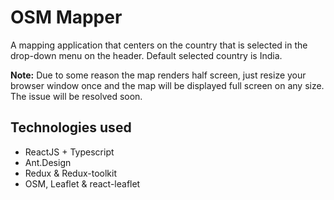 # OSM Mapper

A mapping application that centers on the country that is selected in the drop-down menu on the header. Default selected country is India.

**Note:** Due to some reason the map renders half screen, just resize your browser window once and the map will be displayed full screen on any size. The issue will be resolved soon.

## Technologies used

- ReactJS + Typescript
- Ant.Design
- Redux & Redux-toolkit
- OSM, Leaflet & react-leaflet
